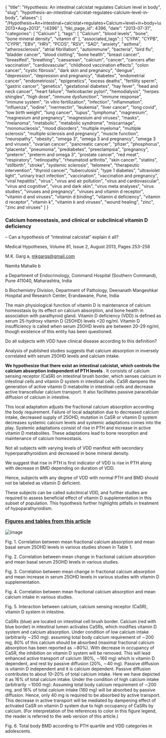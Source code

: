 {
    "title": "Hypothesis: An intestinal calcistat regulates Calcium level in body",
    "slug": "hypothesis-an-intestinal-calcistat-regulates-calcium-level-in-body",
    "aliases": [
        "/Hypothesis+An+intestinal+calcistat+regulates+Calcium+level+in+body+\u2013+Aug+2013",
        "/4396"
    ],
    "tiki_page_id": 4396,
    "date": "2013-07-31",
    "categories": [
        "Calcium"
    ],
    "tags": [
        "Calcium",
        "blood levels",
        "bone",
        "bone mineral density",
        "vitamin d"
    ],
    "associated_tags": [
        "CYPA",
        "CYPB",
        "CYPR",
        "EBV",
        "HRV",
        "PCOS",
        "RSV",
        "SAD",
        "anxiety",
        "asthma",
        "atherosclerosis",
        "atrial fibrillation",
        "autoimmune",
        "bacteria",
        "bird flu",
        "bladder cancer",
        "blood clotting",
        "bone health",
        "breast cancer",
        "breastfed",
        "breathing",
        "caesarean",
        "calcium",
        "cancer",
        "cancers after vaccination",
        "cardiovascular",
        "childhood vaccination effects",
        "colon cancer",
        "cystic fibrosis",
        "dark skin and pregnancy",
        "dengue",
        "depression",
        "depression and pregnancy",
        "diabetes",
        "endometrial cancer",
        "endometriosis",
        "epigenetics",
        "excess deaths",
        "fertility sperm",
        "gastric cancer",
        "genetics",
        "gestational diabetes",
        "hay fever",
        "head and neck cancer",
        "heart failure",
        "helicobacter pylori",
        "hemodialysis",
        "herpes shingles",
        "high dose",
        "immune dysfunction",
        "immune response",
        "immune system",
        "in vitro fertilization",
        "infection",
        "inflammation",
        "influenza",
        "iodine",
        "ivermectin",
        "leukemia",
        "liver cancer",
        "long covid",
        "low birth weight",
        "lung cancer",
        "lupus",
        "lymphoma",
        "magnesium",
        "magnesium and pregnancy",
        "magnesium and viruses",
        "masks",
        "melanoma",
        "metabolic",
        "metabolic syndrome",
        "miscarriage",
        "mononucleosis",
        "mood disorders",
        "multiple myeloma",
        "multiple sclerosis",
        "multiple sclerosis and pregnancy",
        "muscle function",
        "neuropathy",
        "obesity",
        "omega 3",
        "omega 3 and pregnancy",
        "omega 3 and viruses",
        "ovarian cancer",
        "pancreatic cancer",
        "pfizer",
        "phosphorus",
        "placenta",
        "pneumonia",
        "prediabetes",
        "preeclampsia",
        "pregnancy",
        "preterm",
        "preterm and omega 3",
        "prostate cancer",
        "red meat",
        "respiratory",
        "retinopathy",
        "rheumatoid arthritis",
        "skin cancer",
        "statins",
        "stillbirth",
        "stroke",
        "systemic sclerosis",
        "telomere",
        "therapeutic intervention",
        "thyroid cancer",
        "tuberculosis",
        "type 1 diabetes",
        "ultraviolet light",
        "urinary tract infection",
        "vaccination",
        "vaccination and pregnancy",
        "viral hepatitis",
        "virus",
        "virus and air pollution",
        "virus and cardiovascular",
        "virus and cognitive",
        "virus and dark skin",
        "virus meta analyses",
        "virus studies",
        "viruses and pregnancy",
        "viruses and vitamin d receptor",
        "vitamin d and viruses",
        "vitamin d binding",
        "vitamin d deficiency",
        "vitamin d receptor",
        "vitamin k",
        "vitamin k and viruses",
        "wound healing",
        "zinc",
        "zinc and viruses"
    ]
}


### Calcium homeostasis, and clinical or subclinical vitamin D deficiency  
 – Can a hypothesis of “intestinal calcistat” explain it all?

Medical Hypotheses, Volume 81, Issue 2, August 2013, Pages 253–258

M.K. Garg a, mkgargs@gmail.com

Namita Mahalle b

a Department of Endocrinology, Command Hospital (Southern Command), Pune 411040, Maharashtra, India

b Biochemistry Division, Department of Pathology, Deenanath Mangeshkar Hospital and Research Center, Erandawane, Pune, India

The main physiological function of vitamin D is maintenance of calcium homeostasis by its effect on calcium absorption, and bone health in association with parathyroid gland. Vitamin D deficiency (VDD) is defined as serum 25-hydroxy vitamin D (25OHD) levels <20 ng/ml. Vitamin D insufficiency is called when serum 25OHD levels are between 20–29 ng/ml, though existence of this entity has been questioned. 

Do all subjects with VDD have clinical disease according to this definition? 

Analysis of published studies suggests that calcium absorption in inversely correlated with serum 25OHD levels and calcium intake. 

 **We hypothesize that there exist an intestinal calcistat, which controls the calcium absorption independent of PTH levels** . It consists of calcium sensing receptor (CaSR) on intestinal brush border, which senses calcium in intestinal cells and vitamin D system in intestinal cells. CaSR dampens the generation of active vitamin D metabolite in intestinal cells and decrease active transcellular calcium transport. It also facilitates passive paracellular diffusion of calcium in intestine. 

This local adaptation adjusts the fractional calcium absorption according the body requirement. Failure of local adaptation due to decreased calcium intake, decreased supply of 25OHD, mutation in CaSR or vitamin D system decreases systemic calcium levels and systemic adaptations comes into the play. Systemic adaptations consist of rise in PTH and increase in active vitamin D metabolites. These adaptations lead to bone resorption and maintenance of calcium homeostasis. 

Not all subjects with varying levels of VDD manifest with secondary hyperparathyroidism and decreased in bone mineral density. 

We suggest that rise in PTH is first indicator of VDD is rise in PTH along with decrease in BMD depending on duration of VDD. 

Hence, subjects with any degree of VDD with normal PTH and BMD should not be labeled as vitamin D deficient. 

These subjects can be called subclinical VDD, and further studies are required to assess beneficial effect of vitamin D supplementation in this subset of population. This hypothesis further highlights pitfalls in treatment of hypoparathyroidism.

### [Figures and tables from this article](http://www.sciencedirect.com/science/article/pii/S0306987713002053%20)

<img src="https://d378j1rmrlek7x.cloudfront.net/attachments/jpeg/calcistat-f1.jpg" alt="image">

Fig. 1. Correlation between mean fractional calcium absorption and mean basal serum 25OHD levels in various studies shown in Table 1.

Fig. 2. Correlation between mean change in fractional calcium absorption and mean basal serum 25OHD levels in various studies.

Fig. 3. Correlation between mean change in fractional calcium absorption and mean increase in serum 25OHD levels in various studies with vitamin D supplementation.

Fig. 4. Correlation between mean fractional calcium absorption and mean calcium intake in various studies.

Fig. 5. Interaction between calcium, calcium sensing receptor (CaSR), vitamin D system in intestine. 

CaSRs (blue) are located on intestinal cell brush border. Calcium (red with blue border) in intestinal lumen activates CaSRs, which modifies vitamin D system and calcium absorption. Under condition of low calcium intake (arbitrarily ∼250 mg): assuming total body calcium requirement of ∼200 mg, 80% of this calcium should be absorbed (maximal fractional calcium absorption has been reported as ∼80%). With decrease in occupancy of CaSR, the inhibition on vitamin D system will be removed. This will lead enhanced active transport of calcium (80%, ∼160 mg) which is vitamin D dependent, and rest by passive diffusion (20%, ∼40 mg). Passive diffusion is vitamin D independent and it is calcium dependent. Passive diffusion contributes to about 10–20% of total calcium intake. Here we have depicted it as 16% of total calcium intake. Under the condition of high calcium intake (arbitrarily ∼1000 mg): Assuming total body calcium requirement of ∼200 mg, and 16% of total calcium intake (160 mg) will be absorbed by passive diffusion. Hence, only 40 mg is required to be absorbed by active transport. This decrease in active transport will be mediated by dampening effect of activated CaSR on vitamin D system due to high occupancy of CaSRs by calcium. (For interpretation of the references to color in this figure legend, the reader is referred to the web version of this article.)

Fig. 6. Total body BMD according to PTH quartile and VDD categories in adolescents.